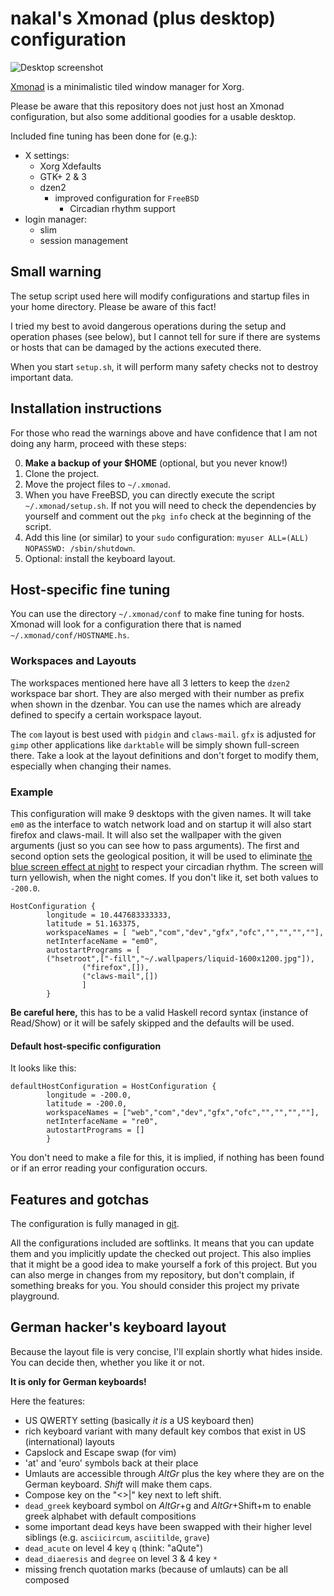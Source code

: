 # nakal's Xmonad (plus desktop) configuration

![Desktop screenshot](https://lh3.googleusercontent.com/CwSSxw7j_M_3IQxqRf59plphtkdH-EGaIyoE-dq6zJzj9_K2eXTtUDvCMt14ZFlDjC8dZeRsYGFS1VQNWiyXkUsLHPomWyqOpMRUTrJNr8TgrC0DltEeC_-CFW9AInAWzCafa6t3sFutrp2ngb66CXwN7ZU_BjNDw9O6KyT6dOJSwihgTBJ9xn5lBN-jJF5x9ms8rCQ-b1Gk3_oOKaKmKDDc-FJTQN0R-39vxir46USkYqDCgBGZdZLTnUDBr0CUs6SVwn3PC1WyeouNfFTlJaSsnuPnOA-eIMrRUF9QXp3yxQyz6aU_eA6sWzppkkh6qPMPaGGmKJ4Oovah9TiXvkUNOCKdtJ-958G46sscFXwceqrce6od-KYuW6q6ESSnCb-_daA1HMpPgNgIKXngTGwKo5SaRwCC4p5XmB-S-jLevWpYgaPifiEVznSU7EGhS2ZooGoeIMM5u-FCL7ulOLTfzP6624IOLCV9h-MjoU00Py3jwdP2n17iiQ1lnsmP9PZ5WIGj9ZzAy3blaTShHLwGxg8tjcjgBAwMdJ1cgFk=w1695-h953-no)

[Xmonad](http://xmonad.org/) is a minimalistic tiled window manager for Xorg.

Please be aware that this repository does not just host an Xmonad
configuration, but also some additional goodies for a usable desktop.

Included fine tuning has been done for (e.g.):

* X settings:
	* Xorg Xdefaults
	* GTK+ 2 & 3
	* dzen2
		* improved configuration for `FreeBSD`
			* Circadian rhythm support
* login manager:
	* slim
	* session management

## Small warning

The setup script used here will modify configurations and startup files
in your home directory. Please be aware of this fact!

I tried my best to avoid dangerous operations during the setup and operation
phases (see below), but I cannot tell for sure if there are systems or hosts
that can be damaged by the actions executed there.

When you start `setup.sh`, it will perform many safety checks not to destroy
important data.

## Installation instructions

For those who read the warnings above and have confidence that I am not
doing any harm, proceed with these steps:

0. **Make a backup of your $HOME** (optional, but you never know!)
1. Clone the project.
2. Move the project files to `~/.xmonad`.
3. When you have FreeBSD, you can directly execute the script
   `~/.xmonad/setup.sh`. If not you will need
   to check the dependencies by yourself and comment out the
   `pkg info` check at the beginning of the script.
4. Add this line (or similar) to your `sudo` configuration: `myuser ALL=(ALL) NOPASSWD: /sbin/shutdown`.
5. Optional: install the keyboard layout.

## Host-specific fine tuning

You can use the directory `~/.xmonad/conf` to make fine tuning for hosts.
Xmonad will look for a configuration there that is named
`~/.xmonad/conf/HOSTNAME.hs`.

### Workspaces and Layouts

The workspaces mentioned here have all 3 letters to keep the `dzen2` workspace
bar short. They are also merged with their number as prefix when shown in the
dzenbar.  You can use the names which are already defined to specify a certain
workspace layout.

The `com` layout is best used with `pidgin` and `claws-mail`. `gfx` is
adjusted for `gimp` other applications like `darktable` will be simply shown
full-screen there. Take a look at the layout definitions and don't forget
to modify them, especially when changing their names.

### Example

This configuration will make 9 desktops with the given names. It will take
`em0` as the interface to watch network load and on startup it will also
start firefox and claws-mail. It will also set the wallpaper with the
given arguments (just so you can see how to pass arguments).
The first and second option sets the geological position, it will be
used to eliminate
[the blue screen effect at night](https://en.wikipedia.org/wiki/Light_effects_on_circadian_rhythm)
to respect your
circadian rhythm. The screen will turn yellowish, when the night comes. If you
don't like it, set both values to `-200.0`.

```
HostConfiguration {
        longitude = 10.447683333333,
        latitude = 51.163375,
        workspaceNames = [ "web","com","dev","gfx","ofc","","","",""],
        netInterfaceName = "em0",
        autostartPrograms = [
		("hsetroot",["-fill","~/.wallpapers/liquid-1600x1200.jpg"]),
                ("firefox",[]),
                ("claws-mail",[])
                ]
        }
```

**Be careful here,** this has to be a valid Haskell record syntax (instance of
Read/Show) or it will be safely skipped and the defaults will be used.

#### Default host-specific configuration

It looks like this:
```
defaultHostConfiguration = HostConfiguration {
        longitude = -200.0,
        latitude = -200.0,
        workspaceNames = ["web","com","dev","gfx","ofc","","","",""],
        netInterfaceName = "re0",
        autostartPrograms = []
        }
```

You don't need to make a file for this, it is implied, if nothing has been
found or if an error reading your configuration occurs.

## Features and gotchas

The configuration is fully managed in [git](http://git-scm.com).

All the configurations included are softlinks. It means that you can update
them and you implicitly update the checked out project. This also implies
that it might be a good idea to make yourself a fork of this project. But
you can also merge in changes from my repository, but don't complain, if
something breaks for you. You should consider this project my private
playground.

## German hacker's keyboard layout

Because the layout file is very concise, I'll explain shortly what hides
inside. You can decide then, whether you like it or not.

**It is only for German keyboards!**

Here the features:

* US QWERTY setting (basically *it is* a US keyboard then)
* rich keyboard variant with many default key combos
	that exist in US (international) layouts
* Capslock and Escape swap (for vim)
* 'at' and 'euro' symbols back at their place
* Umlauts are accessible through *AltGr* plus the key where they are on the
	German keyboard. *Shift* will make them caps.
* Compose key on the "<>|" key next to left shift.
* `dead_greek` keyboard symbol on *AltGr*+g and *AltGr*+Shift+m
	to enable greek alphabet with default compositions
* some important dead keys have been swapped with their higher level siblings
	(e.g. `asciicircum`, `asciitilde`, `grave`)
* `dead_acute` on level 4 key `q` (think: "aQute")
* `dead_diaeresis` and `degree` on level 3 & 4 key `*`
* missing french quotation marks (because of umlauts) can be all composed
